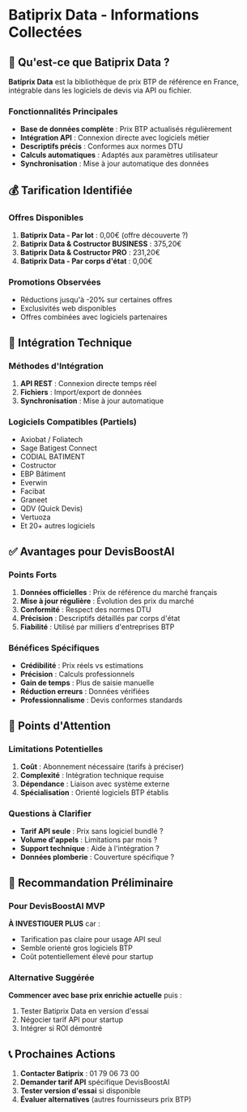# Batiprix Data - Informations Collectées

## 🎯 Qu'est-ce que Batiprix Data ?

**Batiprix Data** est la bibliothèque de prix BTP de référence en France, intégrable dans les logiciels de devis via API ou fichier.

### Fonctionnalités Principales
- **Base de données complète** : Prix BTP actualisés régulièrement
- **Intégration API** : Connexion directe avec logiciels métier
- **Descriptifs précis** : Conformes aux normes DTU
- **Calculs automatiques** : Adaptés aux paramètres utilisateur
- **Synchronisation** : Mise à jour automatique des données

## 💰 Tarification Identifiée

### Offres Disponibles
1. **Batiprix Data - Par lot** : 0,00€ (offre découverte ?)
2. **Batiprix Data & Costructor BUSINESS** : 375,20€
3. **Batiprix Data & Costructor PRO** : 231,20€
4. **Batiprix Data - Par corps d'état** : 0,00€

### Promotions Observées
- Réductions jusqu'à -20% sur certaines offres
- Exclusivités web disponibles
- Offres combinées avec logiciels partenaires

## 🔧 Intégration Technique

### Méthodes d'Intégration
1. **API REST** : Connexion directe temps réel
2. **Fichiers** : Import/export de données
3. **Synchronisation** : Mise à jour automatique

### Logiciels Compatibles (Partiels)
- Axiobat / Foliatech
- Sage Batigest Connect
- CODIAL BATIMENT
- Costructor
- EBP Bâtiment
- Everwin
- Facibat
- Graneet
- QDV (Quick Devis)
- Vertuoza
- Et 20+ autres logiciels

## ✅ Avantages pour DevisBoostAI

### Points Forts
1. **Données officielles** : Prix de référence du marché français
2. **Mise à jour régulière** : Évolution des prix du marché
3. **Conformité** : Respect des normes DTU
4. **Précision** : Descriptifs détaillés par corps d'état
5. **Fiabilité** : Utilisé par milliers d'entreprises BTP

### Bénéfices Spécifiques
- **Crédibilité** : Prix réels vs estimations
- **Précision** : Calculs professionnels
- **Gain de temps** : Plus de saisie manuelle
- **Réduction erreurs** : Données vérifiées
- **Professionnalisme** : Devis conformes standards

## 🚨 Points d'Attention

### Limitations Potentielles
1. **Coût** : Abonnement nécessaire (tarifs à préciser)
2. **Complexité** : Intégration technique requise
3. **Dépendance** : Liaison avec système externe
4. **Spécialisation** : Orienté logiciels BTP établis

### Questions à Clarifier
- **Tarif API seule** : Prix sans logiciel bundlé ?
- **Volume d'appels** : Limitations par mois ?
- **Support technique** : Aide à l'intégration ?
- **Données plomberie** : Couverture spécifique ?

## 🎯 Recommandation Préliminaire

### Pour DevisBoostAI MVP
**À INVESTIGUER PLUS** car :
- Tarification pas claire pour usage API seul
- Semble orienté gros logiciels BTP
- Coût potentiellement élevé pour startup

### Alternative Suggérée
**Commencer avec base prix enrichie actuelle** puis :
1. Tester Batiprix Data en version d'essai
2. Négocier tarif API pour startup
3. Intégrer si ROI démontré

## 📞 Prochaines Actions

1. **Contacter Batiprix** : 01 79 06 73 00
2. **Demander tarif API** spécifique DevisBoostAI
3. **Tester version d'essai** si disponible
4. **Évaluer alternatives** (autres fournisseurs prix BTP)
